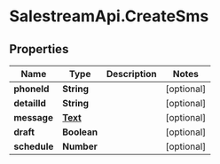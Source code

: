 # SalestreamApi.CreateSms

## Properties
Name | Type | Description | Notes
------------ | ------------- | ------------- | -------------
**phoneId** | **String** |  | [optional] 
**detailId** | **String** |  | [optional] 
**message** | [**Text**](Text.md) |  | [optional] 
**draft** | **Boolean** |  | [optional] 
**schedule** | **Number** |  | [optional] 


